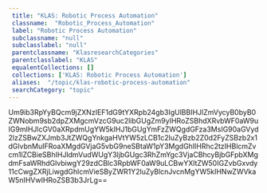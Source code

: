 ```yaml
--- 
 title: "KLAS: Robotic Process Automation" 
 classname:  "Robotic_Process_Automation" 
 label: "Robotic Process Automation" 
 subclassname: "null" 
 subclasslabel: "null" 
 parentclassname: "KlasresearchCategories" 
 parentclasslabel: "KLAS" 
 equalentCollections: [] 
 collections: ['KLAS: Robotic Process Automation']
 aliases:  "/topic/klas-robotic-process-automation"  
 searchCategory: "topic" 
---
```

Um9ib3RpYyBQcm9jZXNzIEF1dG9tYXRpb24gb3IgUlBBIHJlZmVycyB0byB0ZWNobm9sb2dpZXMgcmVzcG9uc2libGUgZm9yIHRoZSBhdXRvbWF0aW9uIG9mIHJlcGV0aXRpdmUgYW5kIHJ1bGUgYmFzZWQgdGFza3MsIG90aGVyd2lzZSBwZXJmb3JtZWQgYnkgaHVtYW5zLCB1c2luZyBzb2Z0d2FyZSBzb2x1dGlvbnMuIFRoaXMgdGVjaG5vbG9neSBtaW1pY3MgdGhlIHRhc2tzIHBlcmZvcm1lZCBieSBhIHJldmVudWUgY3ljbGUgc3RhZmYgc3VjaCBhcyBjbGFpbXMgdmFsaWRhdGlvbiwgY29zdCBlc3RpbWF0aW9uLCBwYXltZW50IGZvbGxvdy11cCwgZXRjLiwgdGhlcmVieSByZWR1Y2luZyBlcnJvcnMgYW5kIHNwZWVkaW5nIHVwIHRoZSB3b3JrLg==